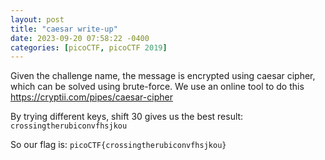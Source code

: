 ```yaml
---
layout: post
title: "caesar write-up"
date: 2023-09-20 07:58:22 -0400
categories: [picoCTF, picoCTF 2019]
---
```


Given the challenge name, the message is encrypted using caesar cipher, which can be solved
using brute-force. We use an online tool to do this https://cryptii.com/pipes/caesar-cipher

By trying different keys, shift 30 gives us the best result: `crossingtherubiconvfhsjkou`

So our flag is: `picoCTF{crossingtherubiconvfhsjkou}`

